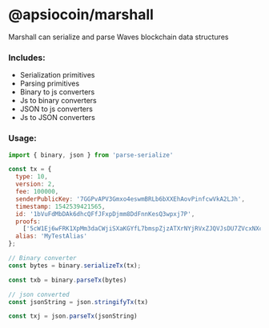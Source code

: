 # @apsiocoin/marshall

Marshall can serialize and parse Waves blockchain data structures

### Includes:
- Serialization primitives
- Parsing primitives
- Binary to js converters
- Js to binary converters
- JSON to js converters
- Js to JSON converters

### Usage:
```javascript
import { binary, json } from 'parse-serialize'

const tx = {
  type: 10,
  version: 2,
  fee: 100000,
  senderPublicKey: '7GGPvAPV3Gmxo4eswmBRLb6bXXEhAovPinfcwVkA2LJh',
  timestamp: 1542539421565,
  id: '1bVuFdMbDAk6dhcQFfJFxpDjmm8DdFnnKesQ3wpxj7P',
  proofs:
    ['5cW1Ej6wFRK1XpMm3daCWjiSXaKGYfL7bmspZjzATXrNYjRVxZJQVJsDU7ZVcxNXcKJ39fhjxv3rSu4ovPT3Fau8'],
  alias: 'MyTestAlias'
};

// Binary converter
const bytes = binary.serializeTx(tx);

const txb = binary.parseTx(bytes)

// json converted
const jsonString = json.stringifyTx(tx)

const txj = json.parseTx(jsonString)

```